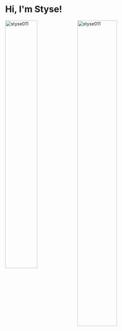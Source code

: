 
# Hi, I'm Styse!
 
<!--   
[![Hits](https://hits.seeyoufarm.com/api/count/incr/badge.svg?url=https%3A%2F%2Fgithub.com%2Fsty011%2Fsty011&count_bg=%2379C83D&title_bg=%23555555&icon=&icon_color=%23E7E7E7&title=Profile+Views&edge_flat=false)](https://hits.seeyoufarm.com)
[![Gmail](https://img.shields.io/badge/-Gmail-c14438?style=flat&logo=Gmail&logoColor=white)](mailto:styse011@gmail.com)
[![Instagram](https://img.shields.io/badge/-Instagram-purple?logo=instagram&logoColor=white&link=https://instagram.com/sty_.011/)](https://www.instagram.com/sty_.011)
[![Telegram](https://img.shields.io/badge/-Telegram-informational?logo=telegram&logoColor=white&link=https://t.me/Shtlyse)](https://t.me/Shtlyse)
[![Github](https://img.shields.io/github/followers/sty011?label=Follow&style=social)](https://github.com/sty011)
 -->
  
  
<div>
  <img width="45%" align="left" src="https://github-readme-stats.vercel.app/api/top-langs?username=sty011&show_icons=true&locale=en&layout=compact" alt="styse011" />
  <img width="50%"  src="https://github-readme-streak-stats.herokuapp.com/?user=sty011&" alt="styse011" />
</div>
